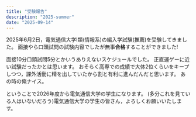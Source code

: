 ```yaml
---
title: "受験報告"
description: "2025-summer"
date: "2025-09-14"
---
```


2025年6月2日，電気通信大学Ⅰ類(情報系)の編入学試験(推薦)を受験してきました。
面接やら口頭試問の試験内容でしたが無事**合格**することができました!

面接10分口頭試問5分とかいうありえないスケジュールでした。
正直運ゲーに近い試験だったかとは思います。
おそらく高専での成績で大体2位くらいをキープしつつ，課外活動に精を出していたから割と有利に進んだんだと思います。
あの時の俺ナイス。

ということで2026年度から電気通信大学の学生になります。
(多分これを見ている人はいないだろう)電気通信大学の学生の皆さん，よろしくお願いいたします。
